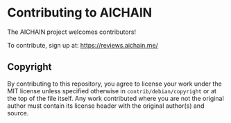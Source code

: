 Contributing to AICHAIN
===========================

The AICHAIN project welcomes contributors!

To contribute, sign up at: https://reviews.aichain.me/


Copyright
---------

By contributing to this repository, you agree to license your work under the
MIT license unless specified otherwise in `contrib/debian/copyright` or at
the top of the file itself. Any work contributed where you are not the original
author must contain its license header with the original author(s) and source.
